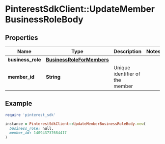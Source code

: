 # PinterestSdkClient::UpdateMemberBusinessRoleBody

## Properties

| Name | Type | Description | Notes |
| ---- | ---- | ----------- | ----- |
| **business_role** | [**BusinessRoleForMembers**](BusinessRoleForMembers.md) |  |  |
| **member_id** | **String** | Unique identifier of the member |  |

## Example

```ruby
require 'pinterest_sdk'

instance = PinterestSdkClient::UpdateMemberBusinessRoleBody.new(
  business_role: null,
  member_id: 140943737684417
)
```

